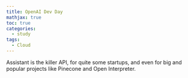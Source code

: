 ```yaml
---
title: OpenAI Dev Day
mathjax: true
toc: true
categories:
  - study
tags:
  - Cloud
---
```


Assistant is the killer API, for quite some startups, and even for big and popular projects like Pinecone and Open Interpreter. 